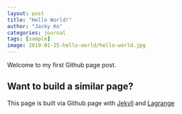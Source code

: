 ```yaml
---
layout: post
title: "Hello World!"
author: "Jacky Ko"
categories: journal
tags: [sample]
image: 2019-01-15-hello-world/hello-world.jpg
---
```


Welcome to my first Github page post.

## Want to build a similar page?

This page is built via Github page with [Jekyll](https://jekyllrb.com/) and [Lagrange](https://github.com/lenpaul/lagrange)